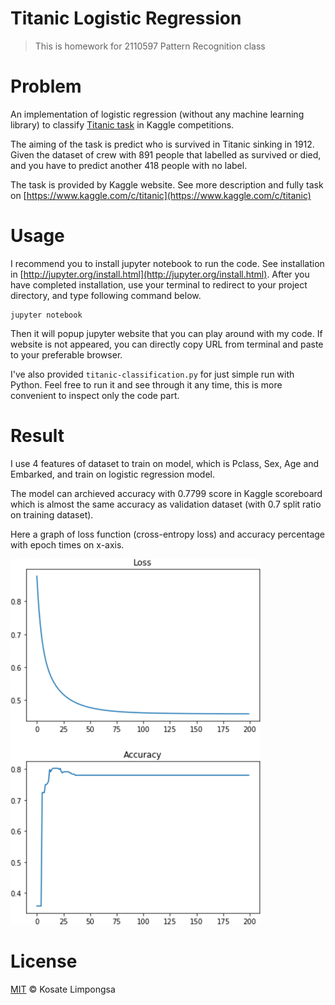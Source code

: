 Titanic Logistic Regression
===

> This is homework for 2110597 Pattern Recognition class

# Problem

An implementation of logistic regression (without any machine learning library) to classify
[Titanic task](https://www.kaggle.com/c/titanic) in Kaggle competitions.

The aiming of the task is predict who is survived in Titanic sinking in 1912. Given the dataset
of crew with 891 people that labelled as survived or died, and you have to predict another 418 people with
no label.

The task is provided by Kaggle website. See more description and fully task on [https://www.kaggle.com/c/titanic](https://www.kaggle.com/c/titanic)

# Usage

I recommend you to install jupyter notebook to run the code. See installation in [http://jupyter.org/install.html](http://jupyter.org/install.html). After you have completed installation, use your terminal to redirect to your
project directory, and type following command below.

```
jupyter notebook
```

Then it will popup jupyter website that you can play around with my code. If website is not appeared, you can
directly copy URL from terminal and paste to your preferable browser.

I've also provided `titanic-classification.py` for just simple run with Python. Feel free to run it and
see through it any time, this is more convenient to inspect only the code part. 

# Result

I use 4 features of dataset to train on model, which is Pclass, Sex, Age and Embarked, and train on
logistic regression model.

The model can archieved accuracy with 0.7799 score in Kaggle scoreboard which is almost the same
accuracy as validation dataset (with 0.7 split ratio on training dataset).

Here a graph of loss function (cross-entropy loss) and accuracy percentage with epoch times on x-axis.

<img width="400" alt="result" src="result.png">

# License

[MIT](LICENSE) © Kosate Limpongsa

